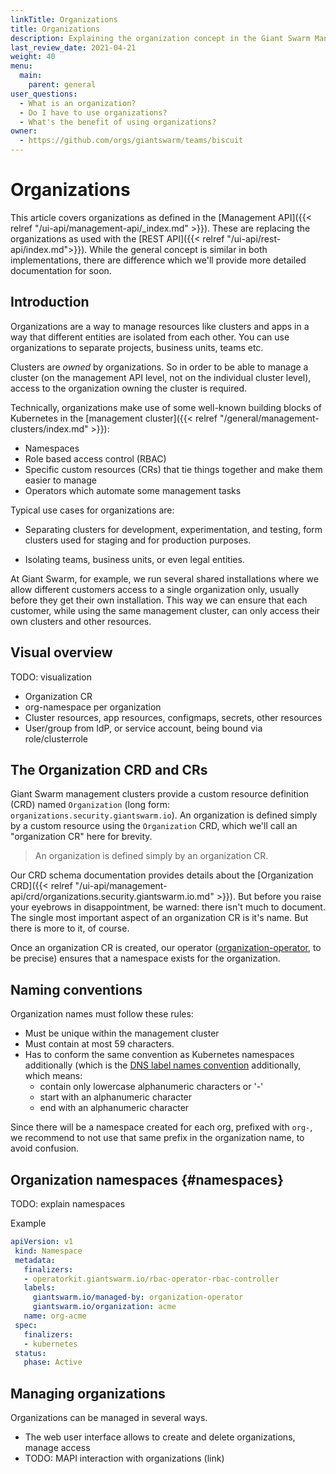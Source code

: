 ```yaml
---
linkTitle: Organizations
title: Organizations
description: Explaining the organization concept in the Giant Swarm Management API
last_review_date: 2021-04-21
weight: 40
menu:
  main:
    parent: general
user_questions:
  - What is an organization?
  - Do I have to use organizations?
  - What's the benefit of using organizations?
owner:
  - https://github.com/orgs/giantswarm/teams/biscuit
---
```


# Organizations

<div class="well disclaimer">

<i class="fa fa-warning"></i> This article covers organizations as defined in the [Management API]({{< relref "/ui-api/management-api/_index.md" >}}). These are replacing the organizations as used with the [REST API]({{< relref "/ui-api/rest-api/index.md">}}). While the general concept is similar in both implementations, there are difference which we'll provide more detailed documentation for soon.

<!-- TODO: link article about changes and migration -->

</div>

## Introduction

Organizations are a way to manage resources like clusters and apps in a way that different entities are isolated from each other. You can use organizations to separate projects, business units, teams etc.

Clusters are _owned_ by organizations. So in order to be able to manage a cluster (on the management API level, not on the individual cluster level), access to the organization owning the cluster is required.

Technically, organizations make use of some well-known building blocks of Kubernetes in the [management cluster]({{< relref "/general/management-clusters/index.md" >}}):

- Namespaces
- Role based access control (RBAC)
- Specific custom resources (CRs) that tie things together and make them easier to manage
- Operators which automate some management tasks

Typical use cases for organizations are:

- Separating clusters for development, experimentation, and testing, form clusters used for staging and for production purposes.

- Isolating teams, business units, or even legal entities.

At Giant Swarm, for example, we run several shared installations where we allow different customers access to a single organization only, usually before they get their own installation. This way we can ensure that each customer, while using the same management cluster, can only access their own clusters and other resources.

## Visual overview

TODO: visualization

- Organization CR
- org-namespace per organization
- Cluster resources, app resources, configmaps, secrets, other resources
- User/group from IdP, or service account, being bound via role/clusterrole

## The Organization CRD and CRs

Giant Swarm management clusters provide a custom resource definition (CRD) named `Organization` (long form: `organizations.security.giantswarm.io`). An organization is defined simply by a custom resource using the `Organization` CRD, which we'll call an "organization CR" here for brevity.

> An organization is defined simply by an organization CR.

Our CRD schema documentation provides details about the [Organization CRD]({{< relref "/ui-api/management-api/crd/organizations.security.giantswarm.io.md" >}}). But before you raise your eyebrows in disappointment, be warned: there isn't much to document. The single most important aspect of an organization CR is it's name. But there is more to it, of course.

Once an organization CR is created, our operator ([organization-operator](https://github.com/giantswarm/organization-operator), to be precise) ensures that a namespace exists for the organization.

## Naming conventions

Organization names must follow these rules:

- Must be unique within the management cluster
- Must contain at most 59 characters.
- Has to conform the same convention as Kubernetes namespaces additionally (which is the [DNS label names convention](https://kubernetes.io/docs/concepts/overview/working-with-objects/names/#dns-label-names) additionally, which means:
    - contain only lowercase alphanumeric characters or '-'
    - start with an alphanumeric character
    - end with an alphanumeric character

Since there will be a namespace created for each org, prefixed with `org-`, we recommend to not use that same prefix in the organization name, to avoid confusion.

## Organization namespaces {#namespaces}

TODO: explain namespaces

Example

```yaml
apiVersion: v1
 kind: Namespace
 metadata:
   finalizers:
   - operatorkit.giantswarm.io/rbac-operator-rbac-controller
   labels:
     giantswarm.io/managed-by: organization-operator
     giantswarm.io/organization: acme
   name: org-acme
 spec:
   finalizers:
   - kubernetes
 status:
   phase: Active
```

## Managing organizations

Organizations can be managed in several ways.

- The web user interface allows to create and delete organizations, manage access
- TODO: MAPI interaction with organizations (link)

